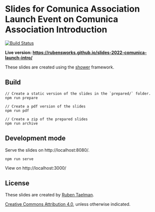 # Slides for Comunica Association Launch Event on Comunica Association Introduction
[![Build Status](https://github.com/rubensworks/slides-2022-comunica-launch-intro/workflows/Build%20and%20Deploy/badge.svg)](https://rubensworks.github.io/slides-2022-comunica-launch-intro/)

**Live version: https://rubensworks.github.io/slides-2022-comunica-launch-intro/**

These slides are created using the [shower](https://github.com/shower/shower) framework.

## Build

```
// Create a static version of the slides in the `prepared/` folder.
npm run prepare

// Create a pdf version of the slides
npm run pdf

// Create a zip of the prepared slides
npm run archive
```

## Development mode

Serve the slides on http://localhost:8080/.

```
npm run serve
```

View on http://localhost:3000/

## License

These slides are created by [Ruben Taelman](https://rubensworks.net/).

[Creative Commons Attribution 4.0](https://creativecommons.org/licenses/by/4.0/), unless otherwise indicated.
